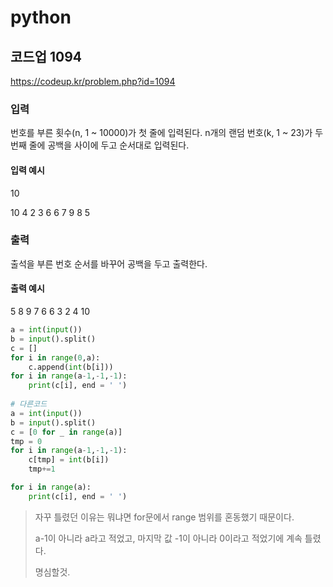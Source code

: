 # python

## 코드업 1094

https://codeup.kr/problem.php?id=1094



### 입력

번호를 부른 횟수(n, 1 ~ 10000)가 첫 줄에 입력된다.
n개의 랜덤 번호(k, 1 ~ 23)가 두 번째 줄에 공백을 사이에 두고 순서대로 입력된다.

#### 입력 예시

10 

10 4 2 3 6 6 7 9 8 5



### 출력

출석을 부른 번호 순서를 바꾸어 공백을 두고 출력한다.

####  출력 예시

5 8 9 7 6 6 3 2 4 10



```python
a = int(input())
b = input().split()
c = []
for i in range(0,a):
    c.append(int(b[i]))
for i in range(a-1,-1,-1):
    print(c[i], end = ' ')
    
# 다른코드
a = int(input())
b = input().split()
c = [0 for _ in range(a)]
tmp = 0
for i in range(a-1,-1,-1):
	c[tmp] = int(b[i])
	tmp+=1

for i in range(a):
	print(c[i], end = ' ')
```

> 자꾸 틀렸던 이유는 뭐냐면 for문에서 range 범위를 혼동했기 때문이다. 
>
> a-1이 아니라 a라고 적었고, 마지막 값 -1이 아니라 0이라고 적었기에 계속 틀렸다.
>
> 명심할것.